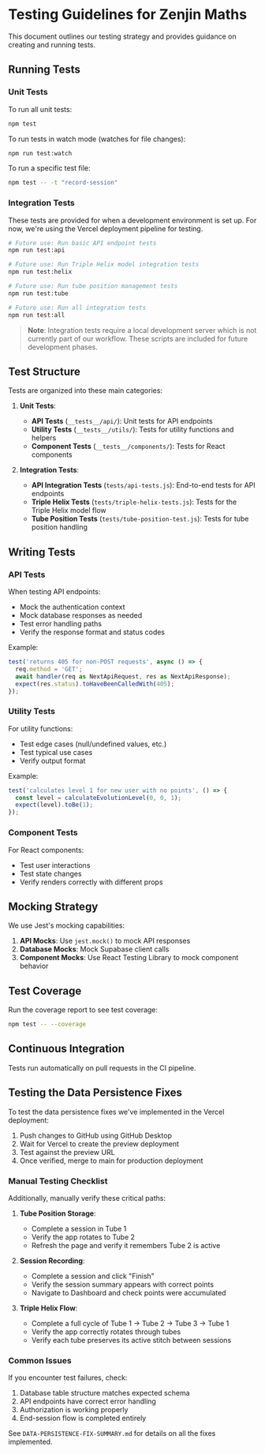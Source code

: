 # Testing Guidelines for Zenjin Maths

This document outlines our testing strategy and provides guidance on creating and running tests.

## Running Tests

### Unit Tests

To run all unit tests:
```bash
npm test
```

To run tests in watch mode (watches for file changes):
```bash
npm run test:watch
```

To run a specific test file:
```bash
npm test -- -t "record-session"
```

### Integration Tests

These tests are provided for when a development environment is set up. For now, we're using the Vercel deployment pipeline for testing.

```bash
# Future use: Run basic API endpoint tests
npm run test:api

# Future use: Run Triple Helix model integration tests
npm run test:helix

# Future use: Run tube position management tests
npm run test:tube

# Future use: Run all integration tests
npm run test:all
```

> **Note**: Integration tests require a local development server which is not currently part of our workflow. These scripts are included for future development phases.

## Test Structure

Tests are organized into these main categories:

1. **Unit Tests**:
   - **API Tests** (`__tests__/api/`): Unit tests for API endpoints
   - **Utility Tests** (`__tests__/utils/`): Tests for utility functions and helpers
   - **Component Tests** (`__tests__/components/`): Tests for React components 

2. **Integration Tests**:
   - **API Integration Tests** (`tests/api-tests.js`): End-to-end tests for API endpoints
   - **Triple Helix Tests** (`tests/triple-helix-tests.js`): Tests for the Triple Helix model flow
   - **Tube Position Tests** (`tests/tube-position-test.js`): Tests for tube position handling

## Writing Tests

### API Tests

When testing API endpoints:
- Mock the authentication context
- Mock database responses as needed
- Test error handling paths
- Verify the response format and status codes

Example:
```typescript
test('returns 405 for non-POST requests', async () => {
  req.method = 'GET';
  await handler(req as NextApiRequest, res as NextApiResponse);
  expect(res.status).toHaveBeenCalledWith(405);
});
```

### Utility Tests

For utility functions:
- Test edge cases (null/undefined values, etc.)
- Test typical use cases
- Verify output format

Example:
```typescript
test('calculates level 1 for new user with no points', () => {
  const level = calculateEvolutionLevel(0, 0, 1);
  expect(level).toBe(1);
});
```

### Component Tests

For React components:
- Test user interactions
- Test state changes
- Verify renders correctly with different props

## Mocking Strategy

We use Jest's mocking capabilities:

1. **API Mocks**: Use `jest.mock()` to mock API responses
2. **Database Mocks**: Mock Supabase client calls
3. **Component Mocks**: Use React Testing Library to mock component behavior

## Test Coverage

Run the coverage report to see test coverage:
```bash
npm test -- --coverage
```

## Continuous Integration

Tests run automatically on pull requests in the CI pipeline.

## Testing the Data Persistence Fixes

To test the data persistence fixes we've implemented in the Vercel deployment:

1. Push changes to GitHub using GitHub Desktop
2. Wait for Vercel to create the preview deployment
3. Test against the preview URL
4. Once verified, merge to main for production deployment

### Manual Testing Checklist

Additionally, manually verify these critical paths:

1. **Tube Position Storage**:
   - Complete a session in Tube 1
   - Verify the app rotates to Tube 2
   - Refresh the page and verify it remembers Tube 2 is active

2. **Session Recording**:
   - Complete a session and click "Finish"
   - Verify the session summary appears with correct points
   - Navigate to Dashboard and check points were accumulated

3. **Triple Helix Flow**:
   - Complete a full cycle of Tube 1 → Tube 2 → Tube 3 → Tube 1
   - Verify the app correctly rotates through tubes
   - Verify each tube preserves its active stitch between sessions

### Common Issues

If you encounter test failures, check:

1. Database table structure matches expected schema
2. API endpoints have correct error handling
3. Authorization is working properly
4. End-session flow is completed entirely

See `DATA-PERSISTENCE-FIX-SUMMARY.md` for details on all the fixes implemented.